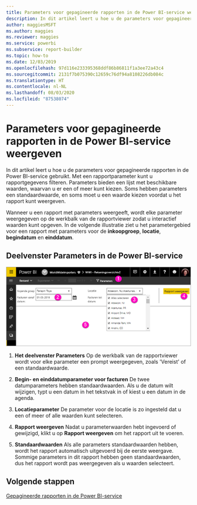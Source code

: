 ```yaml
---
title: Parameters voor gepagineerde rapporten in de Power BI-service weergeven
description: In dit artikel leert u hoe u de parameters voor gepagineerde rapporten in de Power BI-service gebruikt.
author: maggiesMSFT
ms.author: maggies
ms.reviewer: maggies
ms.service: powerbi
ms.subservice: report-builder
ms.topic: how-to
ms.date: 12/03/2019
ms.openlocfilehash: 97d116e233395368ddf86b86811f1a3ee72a43c4
ms.sourcegitcommit: 2131f7b075390c12659c76df94a8108226db084c
ms.translationtype: HT
ms.contentlocale: nl-NL
ms.lasthandoff: 08/03/2020
ms.locfileid: "87538074"
---
```

# <a name="view-parameters-for-paginated-reports-in-the-power-bi-service"></a>Parameters voor gepagineerde rapporten in de Power BI-service weergeven

In dit artikel leert u hoe u de parameters voor gepagineerde rapporten in de Power BI-service gebruikt.  Met een rapportparameter kunt u rapportgegevens filteren. Parameters bieden een lijst met beschikbare waarden, waarvan u er een of meer kunt kiezen. Soms hebben parameters een standaardwaarde, en soms moet u een waarde kiezen voordat u het rapport kunt weergeven.  

Wanneer u een rapport met parameters weergeeft, wordt elke parameter weergegeven op de werkbalk van de rapportviewer zodat u interactief waarden kunt opgeven. In de volgende illustratie ziet u het parametergebied voor een rapport met parameters voor de **inkoopgroep**, **locatie**, **begindatum** en **einddatum**.  

## <a name="parameters-pane-in-the-power-bi-service"></a>Deelvenster Parameters in de Power BI-service

![Gepagineerd rapport met parameters weergeven](media/paginated-reports-view-parameters/power-bi-paginated-view-parameters.png)
  
1.  **Het deelvenster Parameters** Op de werkbalk van de rapportviewer wordt voor elke parameter een prompt weergegeven, zoals 'Vereist' of een standaardwaarde.    
  
2.  **Begin- en einddatumparameter voor facturen** De twee datumparameters hebben standaardwaarden. Als u de datum wilt wijzigen, typt u een datum in het tekstvak in of kiest u een datum in de agenda.  
  
3.  **Locatieparameter** De parameter voor de locatie is zo ingesteld dat u een of meer of alle waarden kunt selecteren. 
  
4.  **Rapport weergeven** Nadat u parameterwaarden hebt ingevoerd of gewijzigd, klikt u op **Rapport weergeven** om het rapport uit te voeren. 

5. **Standaardwaarden** Als alle parameters standaardwaarden hebben, wordt het rapport automatisch uitgevoerd bij de eerste weergave. Sommige parameters in dit rapport hebben geen standaardwaarden, dus het rapport wordt pas weergegeven als u waarden selecteert.  

## <a name="next-steps"></a>Volgende stappen

[Gepagineerde rapporten in de Power BI-service](end-user-paginated-report.md)
